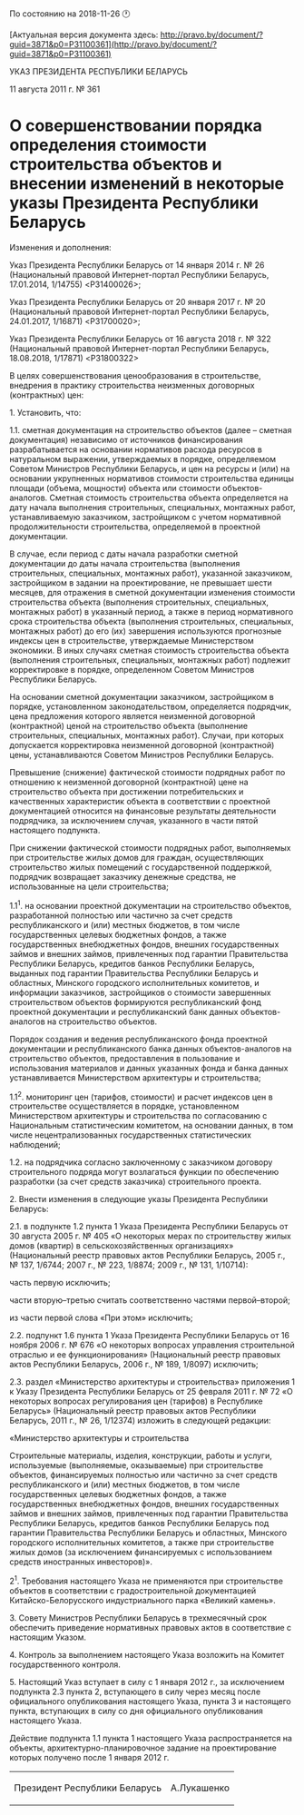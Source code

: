 По состоянию на 2018-11-26 &#x1F550;

[Актуальная версия документа здесь: http://pravo.by/document/?guid=3871&p0=P31100361](http://pravo.by/document/?guid=3871&p0=P31100361)

<p>УКАЗ ПРЕЗИДЕНТА РЕСПУБЛИКИ БЕЛАРУСЬ</p>
<p>11 августа 2011 г. № 361</p>
<h1>О совершенствовании порядка определения стоимости строительства объектов и внесении изменений в некоторые указы Президента Республики Беларусь</h1>
<p>Изменения и дополнения:</p>
<p>Указ Президента Республики Беларусь от 14 января 2014 г. № 26 (Национальный правовой Интернет-портал Республики Беларусь, 17.01.2014, 1/14755) &lt;P31400026&gt;;</p>
<p>Указ Президента Республики Беларусь от 20 января 2017 г. № 20 (Национальный правовой Интернет-портал Республики Беларусь, 24.01.2017, 1/16871) &lt;P31700020&gt;;</p>
<p>Указ Президента Республики Беларусь от 16 августа 2018 г. № 322 (Национальный правовой Интернет-портал Республики Беларусь, 18.08.2018, 1/17871) &lt;P31800322&gt;</p>
<p></p>
<p>В целях совершенствования ценообразования в строительстве, внедрения в практику строительства неизменных договорных (контрактных) цен:</p>
<p>1. Установить, что:</p>
<p>1.1. сметная документация на строительство объектов (далее – сметная документация) независимо от источников финансирования разрабатывается на основании нормативов расхода ресурсов в натуральном выражении, утверждаемых в порядке, определяемом Советом Министров Республики Беларусь, и цен на ресурсы и (или) на основании укрупненных нормативов стоимости строительства единицы площади (объема, мощности) объекта или стоимости объектов-аналогов. Сметная стоимость строительства объекта определяется на дату начала выполнения строительных, специальных, монтажных работ, устанавливаемую заказчиком, застройщиком с учетом нормативной продолжительности строительства, определяемой в проектной документации.</p>
<p>В случае, если период с даты начала разработки сметной документации до даты начала строительства (выполнения строительных, специальных, монтажных работ), указанной заказчиком, застройщиком в задании на проектирование, не превышает шести месяцев, для отражения в сметной документации изменения стоимости строительства объекта (выполнения строительных, специальных, монтажных работ) в указанный период, а также в период нормативного срока строительства объекта (выполнения строительных, специальных, монтажных работ) до его (их) завершения используются прогнозные индексы цен в строительстве, утверждаемые Министерством экономики. В иных случаях сметная стоимость строительства объекта (выполнения строительных, специальных, монтажных работ) подлежит корректировке в порядке, определенном Советом Министров Республики Беларусь.</p>
<p>На основании сметной документации заказчиком, застройщиком в порядке, установленном законодательством, определяется подрядчик, цена предложения которого является неизменной договорной (контрактной) ценой на строительство объекта (выполнение строительных, специальных, монтажных работ). Случаи, при которых допускается корректировка неизменной договорной (контрактной) цены, устанавливаются Советом Министров Республики Беларусь.</p>
<p>Превышение (снижение) фактической стоимости подрядных работ по отношению к неизменной договорной (контрактной) цене на строительство объекта при достижении потребительских и качественных характеристик объекта в соответствии с проектной документацией относится на финансовые результаты деятельности подрядчика, за исключением случая, указанного в части пятой настоящего подпункта.</p>
<p>При снижении фактической стоимости подрядных работ, выполняемых при строительстве жилых домов для граждан, осуществляющих строительство жилых помещений с государственной поддержкой, подрядчик возвращает заказчику денежные средства, не использованные на цели строительства;</p>
<p>1.1<sup>1</sup>. на основании проектной документации на строительство объектов, разработанной полностью или частично за счет средств республиканского и (или) местных бюджетов, в том числе государственных целевых бюджетных фондов, а также государственных внебюджетных фондов, внешних государственных займов и внешних займов, привлеченных под гарантии Правительства Республики Беларусь, кредитов банков Республики Беларусь, выданных под гарантии Правительства Республики Беларусь и областных, Минского городского исполнительных комитетов, и информации заказчиков, застройщиков о стоимости завершенных строительством объектов формируются республиканский фонд проектной документации и республиканский банк данных объектов-аналогов на строительство объектов.</p>
<p>Порядок создания и ведения республиканского фонда проектной документации и республиканского банка данных объектов-аналогов на строительство объектов, предоставления в пользование и использования материалов и данных указанных фонда и банка данных устанавливается Министерством архитектуры и строительства;</p>
<p>1.1<sup>2</sup>. мониторинг цен (тарифов, стоимости) и расчет индексов цен в строительстве осуществляется в порядке, установленном Министерством архитектуры и строительства по согласованию с Национальным статистическим комитетом, на основании данных, в том числе нецентрализованных государственных статистических наблюдений;</p>
<p>1.2. на подрядчика согласно заключенному с заказчиком договору строительного подряда могут возлагаться функции по обеспечению разработки (за счет средств заказчика) строительного проекта.</p>
<p>2. Внести изменения в следующие указы Президента Республики Беларусь:</p>
<p>2.1. в подпункте 1.2 пункта 1 Указа Президента Республики Беларусь от 30 августа 2005 г. № 405 «О некоторых мерах по строительству жилых домов (квартир) в сельскохозяйственных организациях» (Национальный реестр правовых актов Республики Беларусь, 2005 г., № 137, 1/6744; 2007 г., № 223, 1/8874; 2009 г., № 131, 1/10714):</p>
<p>часть первую исключить;</p>
<p>части вторую–третью считать соответственно частями первой–второй;</p>
<p>из части первой слова «При этом» исключить;</p>
<p>2.2. подпункт 1.6 пункта 1 Указа Президента Республики Беларусь от 16 ноября 2006 г. № 676 «О некоторых вопросах управления строительной отраслью и ее функционирования» (Национальный реестр правовых актов Республики Беларусь, 2006 г., № 189, 1/8097) исключить;</p>
<p>2.3. раздел «Министерство архитектуры и строительства» приложения 1 к Указу Президента Республики Беларусь от 25 февраля 2011 г. № 72 «О некоторых вопросах регулирования цен (тарифов) в Республике Беларусь» (Национальный реестр правовых актов Республики Беларусь, 2011 г., № 26, 1/12374) изложить в следующей редакции:</p>
<p></p>
<p>«Министерство архитектуры и строительства</p>
<p></p>
<p>Строительные материалы, изделия, конструкции, работы и услуги, используемые (выполняемые, оказываемые) при строительстве объектов, финансируемых полностью или частично за счет средств республиканского и (или) местных бюджетов, в том числе государственных целевых бюджетных фондов, а также государственных внебюджетных фондов, внешних государственных займов и внешних займов, привлеченных под гарантии Правительства Республики Беларусь, кредитов банков Республики Беларусь под гарантии Правительства Республики Беларусь и областных, Минского городского исполнительных комитетов, а также при строительстве жилых домов (за исключением финансируемых с использованием средств иностранных инвесторов)».</p>
<p>2<sup>1</sup>. Требования настоящего Указа не применяются при строительстве объектов в соответствии с градостроительной документацией Китайско-Белорусского индустриального парка «Великий камень».</p>
<p>3. Совету Министров Республики Беларусь в трехмесячный срок обеспечить приведение нормативных правовых актов в соответствие с настоящим Указом.</p>
<p>4. Контроль за выполнением настоящего Указа возложить на Комитет государственного контроля.</p>
<p>5. Настоящий Указ вступает в силу с 1 января 2012 г., за исключением подпункта 2.3 пункта 2, вступающего в силу через месяц после официального опубликования настоящего Указа, пункта 3 и настоящего пункта, вступающих в силу со дня официального опубликования настоящего Указа.</p>
<p>Действие подпункта 1.1 пункта 1 настоящего Указа распространяется на объекты, архитектурно-планировочное задание на проектирование которых получено после 1 января 2012 г.</p>
<p></p>
<table><tr>
<td><p>Президент Республики Беларусь</p></td>
<td><p>А.Лукашенко</p></td>
</tr></table>
<p></p>